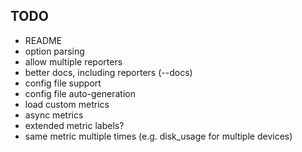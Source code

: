 ## TODO

- README
- option parsing
- allow multiple reporters
- better docs, including reporters (--docs)
- config file support
- config file auto-generation
- load custom metrics
- async metrics
- extended metric labels?
- same metric multiple times (e.g. disk_usage for multiple devices)
